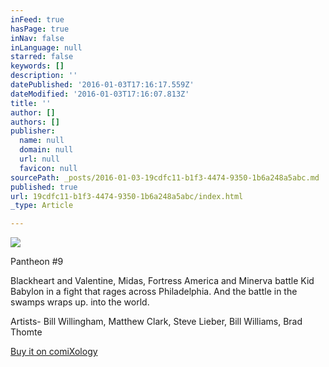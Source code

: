 ```yaml
---
inFeed: true
hasPage: true
inNav: false
inLanguage: null
starred: false
keywords: []
description: ''
datePublished: '2016-01-03T17:16:17.559Z'
dateModified: '2016-01-03T17:16:07.813Z'
title: ''
author: []
authors: []
publisher:
  name: null
  domain: null
  url: null
  favicon: null
sourcePath: _posts/2016-01-03-19cdfc11-b1f3-4474-9350-1b6a248a5abc.md
published: true
url: 19cdfc11-b1f3-4474-9350-1b6a248a5abc/index.html
_type: Article

---
```

![](https://the-grid-user-content.s3-us-west-2.amazonaws.com/f2396df8-c564-4805-93fd-d8ec9bb03dc9.png)

Pantheon \#9 

Blackheart and Valentine, Midas, Fortress America and Minerva battle Kid Babylon in a fight that rages across Philadelphia. And the battle in the swamps wraps up. into the world. 

Artists- Bill Willingham, Matthew Clark, Steve Lieber, Bill Williams, Brad Thomte 

[Buy it on comiXology][0]

[0]: https://www.comixology.com/Bill-Willinghams-Pantheon-9/digital-comic/18123